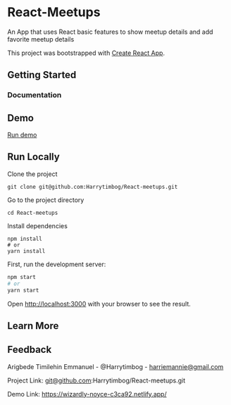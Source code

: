 # React-Meetups
An App that uses React basic features to show meetup details and add favorite meetup details

This project was bootstrapped with [Create React App](https://github.com/facebook/create-react-app).

## Getting Started

  ### Documentation    

## Demo    

[Run demo](https://wizardly-noyce-c3ca92.netlify.app/)

## Run Locally   

Clone the project

``` console
git clone git@github.com:Harrytimbog/React-meetups.git
```

Go to the project directory

``` console
cd React-meetups
```

Install dependencies

``` console
npm install
# or
yarn install
```

First, run the development server:

```bash
npm start
# or
yarn start
```

Open [http://localhost:3000](http://localhost:3000) with your browser to see the result.

## Learn More

## Feedback  

Arigbede Timilehin Emmanuel - @Harrytimbog - harriemannie@gmail.com

Project Link: git@github.com:Harrytimbog/React-meetups.git

Demo Link: https://wizardly-noyce-c3ca92.netlify.app/
